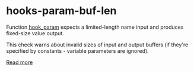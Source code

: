 # hooks-param-buf-len

Function [hook_param](https://xrpl-hooks.readme.io/v2.0/reference/hook_param) expects a limited-length name input and produces fixed-size value output.

This check warns about invalid sizes of input and output buffers (if they're specified by constants - variable parameters are ignored).

[Read more](https://xrpl-hooks.readme.io/v2.0/docs/parameters)
